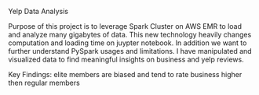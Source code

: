 Yelp Data Analysis

Purpose of this project is to leverage Spark Cluster on AWS EMR to load and analyze many gigabytes of data. This new technology heavily changes computation and loading time on juypter notebook. In addition we want to further understand PySpark usages and limitations. I have manipulated and visualized data to find meaningful insights on business and yelp reviews.

Key Findings: elite members are biased and tend to rate business higher then regular members

